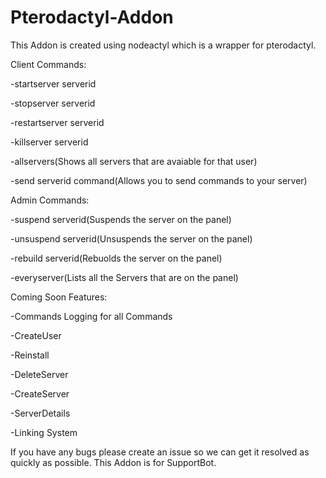 # Pterodactyl-Addon
This Addon is created using nodeactyl which is a wrapper for pterodactyl.

Client Commands:

-startserver serverid

-stopserver serverid

-restartserver serverid

-killserver serverid

-allservers(Shows all servers that are avaiable for that user)

-send serverid command(Allows you to send commands to your server)

Admin Commands:

-suspend serverid(Suspends the server on the panel)

-unsuspend serverid(Unsuspends the server on the panel)

-rebuild serverid(Rebuolds the server on the panel)

-everyserver(Lists all the Servers that are on the panel)

Coming Soon Features:

-Commands Logging for all Commands

-CreateUser

-Reinstall

-DeleteServer

-CreateServer

-ServerDetails

-Linking System

If you have any bugs please create an issue so we can get it resolved as quickly as possible.
This Addon is for SupportBot.
